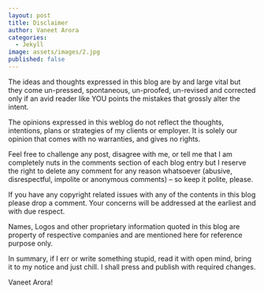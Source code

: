 ```yaml
---
layout: post
title: Disclaimer
author: Vaneet Arora
categories:
  - Jekyll
image: assets/images/2.jpg
published: false
---
```

The ideas and thoughts expressed in this blog are by and large vital but they come un-pressed, spontaneous, un-proofed, un-revised and corrected only if an avid reader like YOU points the mistakes that grossly alter the intent.

The opinions expressed in this weblog do not reflect the thoughts, intentions, plans or strategies of my clients or employer. It is solely our opinion that comes with no warranties, and gives no rights.

Feel free to challenge any post, disagree with me, or tell me that I am completely nuts in the comments section of each blog entry but I reserve the right to delete any comment for any reason whatsoever (abusive, disrespectful, impolite or anonymous comments) – so keep it polite, please.

If you have any copyright related issues with any of the contents in this blog please drop a comment. Your concerns will be addressed at the earliest and with due respect.

Names, Logos and other proprietary information quoted in this blog are property of respective companies and are mentioned here for reference purpose only.

In summary, if I err or write something stupid, read it with open mind, bring it to my notice and just chill. I shall press and publish with required changes.



Vaneet Arora!
